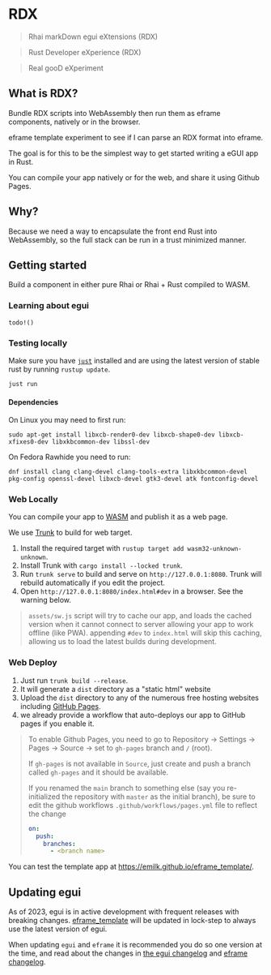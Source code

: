 # RDX

> Rhai markDown egui eXtensions (RDX)

> Rust Developer eXperience (RDX)

> Real gooD eXperiment

## What is RDX?

Bundle RDX scripts into WebAssembly then run them as eframe components, natively or in the browser.

eframe template experiment to see if I can parse an RDX format into eframe.

The goal is for this to be the simplest way to get started writing a eGUI app in Rust.

You can compile your app natively or for the web, and share it using Github Pages.

## Why?

Because we need a way to encapsulate the front end Rust into WebAssembly, so the full stack can be run in a trust minimized manner.

## Getting started

Build a component in either pure Rhai or Rhai + Rust compiled to WASM.

### Learning about egui

```ignore
todo!()
```

### Testing locally

Make sure you have [`just`](https://just.systems/man/en/) installed and are using the latest version of stable rust by running `rustup update`.

`just run`

#### Dependencies

On Linux you may need to first run:

`sudo apt-get install libxcb-render0-dev libxcb-shape0-dev libxcb-xfixes0-dev libxkbcommon-dev libssl-dev`

On Fedora Rawhide you need to run:

`dnf install clang clang-devel clang-tools-extra libxkbcommon-devel pkg-config openssl-devel libxcb-devel gtk3-devel atk fontconfig-devel`

### Web Locally

You can compile your app to [WASM](https://en.wikipedia.org/wiki/WebAssembly) and publish it as a web page.

We use [Trunk](https://trunkrs.dev/) to build for web target.
1. Install the required target with `rustup target add wasm32-unknown-unknown`.
2. Install Trunk with `cargo install --locked trunk`.
3. Run `trunk serve` to build and serve on `http://127.0.0.1:8080`. Trunk will rebuild automatically if you edit the project.
4. Open `http://127.0.0.1:8080/index.html#dev` in a browser. See the warning below.

> `assets/sw.js` script will try to cache our app, and loads the cached version when it cannot connect to server allowing your app to work offline (like PWA).
> appending `#dev` to `index.html` will skip this caching, allowing us to load the latest builds during development.

### Web Deploy
1. Just run `trunk build --release`.
2. It will generate a `dist` directory as a "static html" website
3. Upload the `dist` directory to any of the numerous free hosting websites including [GitHub Pages](https://docs.github.com/en/free-pro-team@latest/github/working-with-github-pages/configuring-a-publishing-source-for-your-github-pages-site).
4. we already provide a workflow that auto-deploys our app to GitHub pages if you enable it.
> To enable Github Pages, you need to go to Repository -> Settings -> Pages -> Source -> set to `gh-pages` branch and `/` (root).
>
> If `gh-pages` is not available in `Source`, just create and push a branch called `gh-pages` and it should be available.
>
> If you renamed the `main` branch to something else (say you re-initialized the repository with `master` as the initial branch), be sure to edit the github workflows `.github/workflows/pages.yml` file to reflect the change
> ```yml
> on:
>   push:
>     branches:
>       - <branch name>
> ```

You can test the template app at <https://emilk.github.io/eframe_template/>.

## Updating egui

As of 2023, egui is in active development with frequent releases with breaking changes. [eframe_template](https://github.com/emilk/eframe_template/) will be updated in lock-step to always use the latest version of egui.

When updating `egui` and `eframe` it is recommended you do so one version at the time, and read about the changes in [the egui changelog](https://github.com/emilk/egui/blob/master/CHANGELOG.md) and [eframe changelog](https://github.com/emilk/egui/blob/master/crates/eframe/CHANGELOG.md).
